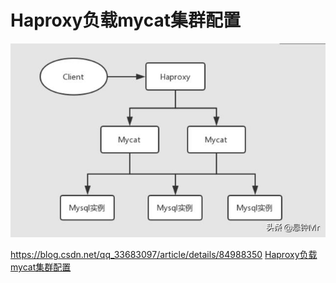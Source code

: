 #  Haproxy负载mycat集群配置

![Haproxy负载mycat架构图](Haproxy-mycat.jpg)


https://blog.csdn.net/qq_33683097/article/details/84988350
[Haproxy负载mycat集群配置](https://www.toutiao.com/i6727553651201540619/)

